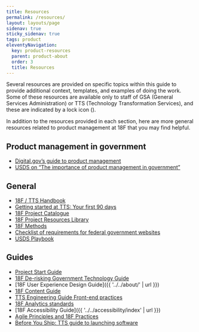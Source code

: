 ```yaml
---
title: Resources
permalink: /resources/
layout: layouts/page
sidenav: true
sticky_sidenav: true
tags: product
eleventyNavigation:
  key: product-resources
  parent: product-about
  order: 3
  title: Resources
---
```


Several resources are provided on specific topics within this guide to provide additional context, templates, and examples of doing the work. Some of these resources are available only to staff of GSA (General Services Administration) or TTS (Technology Transformation Services), and these are indicated by a lock icon (<span class="lock-icon"></span>).

In addition to the resources provided in each section, here are more general resources related to product management at 18F that you may find helpful.

## Product management in government

- [Digital.gov’s guide to product management](https://digital.gov/topics/product-management/)
- [USDS on “The importance of product management in government”](https://medium.com/the-u-s-digital-service/the-importance-of-product-management-in-government-b59933d01874)

## General

- [18F / TTS Handbook](https://handbook.tts.gsa.gov/)
- <a href="https://handbook.tts.gsa.gov/getting-started/">Getting started at TTS: Your first 90 days</a>
- <a href="https://airtable.com/shru3CtqBATnV6zDP/tblcaK7gQ9d62Ll1p" class="private-link">18F Project Catalogue</a>
- <a href="https://airtable.com/shr6fVT6bvANRe5LI" class="private-link">18F Project Resources Library</a>
- [18F Methods](https://methods.18f.gov/)
- [Checklist of requirements for federal government websites](https://digital.gov/resources/checklist-of-requirements-for-federal-digital-services/)
- [USDS Playbook](https://playbook.cio.gov/)

## Guides

- [Project Start Guide](https://docs.google.com/document/d/1jFGksReKrt2PY_QVe7fj1aOCcyjHlGPf5hkKgv7nuMA/edit?pli=1#)
- [18F De-risking Government Technology Guide](https://derisking-guide.18f.gov/)
- [18F User Experience Design Guide]({{ '../../about/' | url }})
- [18F Content Guide](https://content-guide.18f.gov/)
- [TTS Engineering Guide Front-end practices](https://frontend.18f.gov/)
- [18F Analytics standards](https://github.com/18F/analytics-standards/)
- [18F Accessibility Guide]({{ '../../accessibility/index' | url }})
- [Agile Principles and 18F Practices](https://agile.18f.gov/)
- [Before You Ship: TTS guide to launching software](https://before-you-ship.18f.gov/)
